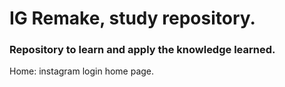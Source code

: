 # IG Remake, study repository.
### Repository to learn and apply the knowledge learned.

Home: instagram login home page.
